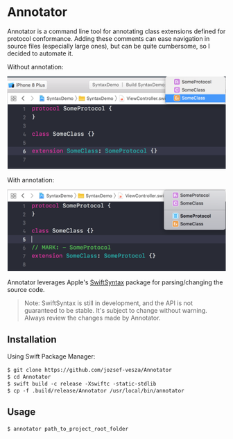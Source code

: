 # Annotator

Annotator is a command line tool for annotating class extensions defined for protocol conformance. Adding these comments can ease navigation in source files (especially large ones), but can be quite cumbersome, so I decided to automate it.

Without annotation:

![](Docs/before-annotation.png)

With annotation:

![](Docs/after-annotation.png)

Annotator leverages Apple's [SwiftSyntax](https://github.com/apple/swift-syntax) package for parsing/changing the source code.

> Note: SwiftSyntax is still in development, and the API is not guaranteed to
> be stable. It's subject to change without warning. Always review the changes made by Annotator.

## Installation

Using Swift Package Manager:

```
$ git clone https://github.com/jozsef-vesza/Annotator
$ cd Annotator
$ swift build -c release -Xswiftc -static-stdlib
$ cp -f .build/release/Annotator /usr/local/bin/annotator
```

## Usage
```
$ annotator path_to_project_root_folder
```